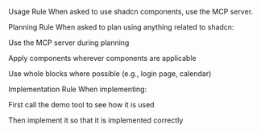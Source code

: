 Usage Rule
When asked to use shadcn components, use the MCP server.

Planning Rule
When asked to plan using anything related to shadcn:

Use the MCP server during planning

Apply components wherever components are applicable

Use whole blocks where possible (e.g., login page, calendar)

Implementation Rule
When implementing:

First call the demo tool to see how it is used

Then implement it so that it is implemented correctly